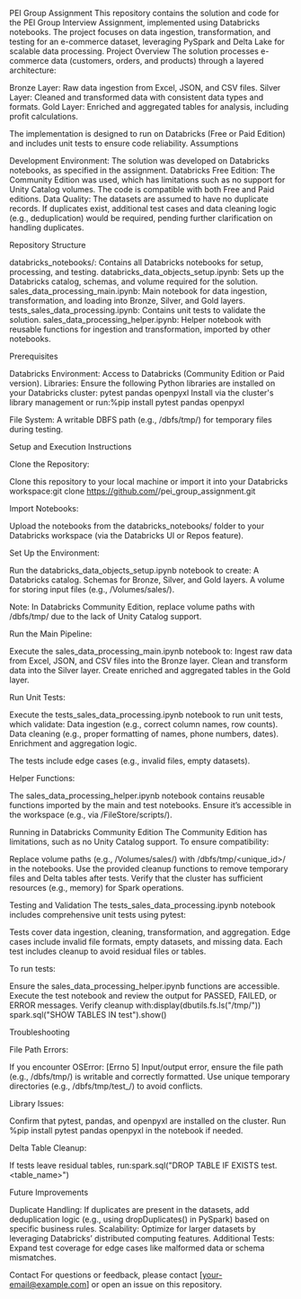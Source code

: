 PEI Group Assignment
This repository contains the solution and code for the PEI Group Interview Assignment, implemented using Databricks notebooks. The project focuses on data ingestion, transformation, and testing for an e-commerce dataset, leveraging PySpark and Delta Lake for scalable data processing.
Project Overview
The solution processes e-commerce data (customers, orders, and products) through a layered architecture:

Bronze Layer: Raw data ingestion from Excel, JSON, and CSV files.
Silver Layer: Cleaned and transformed data with consistent data types and formats.
Gold Layer: Enriched and aggregated tables for analysis, including profit calculations.

The implementation is designed to run on Databricks (Free or Paid Edition) and includes unit tests to ensure code reliability.
Assumptions

Development Environment: The solution was developed on Databricks notebooks, as specified in the assignment.
Databricks Free Edition: The Community Edition was used, which has limitations such as no support for Unity Catalog volumes. The code is compatible with both Free and Paid editions.
Data Quality: The datasets are assumed to have no duplicate records. If duplicates exist, additional test cases and data cleaning logic (e.g., deduplication) would be required, pending further clarification on handling duplicates.

Repository Structure

databricks_notebooks/: Contains all Databricks notebooks for setup, processing, and testing.
databricks_data_objects_setup.ipynb: Sets up the Databricks catalog, schemas, and volume required for the solution.
sales_data_processing_main.ipynb: Main notebook for data ingestion, transformation, and loading into Bronze, Silver, and Gold layers.
tests_sales_data_processing.ipynb: Contains unit tests to validate the solution.
sales_data_processing_helper.ipynb: Helper notebook with reusable functions for ingestion and transformation, imported by other notebooks.



Prerequisites

Databricks Environment: Access to Databricks (Community Edition or Paid version).
Libraries: Ensure the following Python libraries are installed on your Databricks cluster:
pytest
pandas
openpyxl
Install via the cluster's library management or run:%pip install pytest pandas openpyxl




File System: A writable DBFS path (e.g., /dbfs/tmp/) for temporary files during testing.

Setup and Execution Instructions

Clone the Repository:

Clone this repository to your local machine or import it into your Databricks workspace:git clone https://github.com/<your-username>/pei_group_assignment.git




Import Notebooks:

Upload the notebooks from the databricks_notebooks/ folder to your Databricks workspace (via the Databricks UI or Repos feature).


Set Up the Environment:

Run the databricks_data_objects_setup.ipynb notebook to create:
A Databricks catalog.
Schemas for Bronze, Silver, and Gold layers.
A volume for storing input files (e.g., /Volumes/sales/).


Note: In Databricks Community Edition, replace volume paths with /dbfs/tmp/ due to the lack of Unity Catalog support.


Run the Main Pipeline:

Execute the sales_data_processing_main.ipynb notebook to:
Ingest raw data from Excel, JSON, and CSV files into the Bronze layer.
Clean and transform data into the Silver layer.
Create enriched and aggregated tables in the Gold layer.




Run Unit Tests:

Execute the tests_sales_data_processing.ipynb notebook to run unit tests, which validate:
Data ingestion (e.g., correct column names, row counts).
Data cleaning (e.g., proper formatting of names, phone numbers, dates).
Enrichment and aggregation logic.


The tests include edge cases (e.g., invalid files, empty datasets).


Helper Functions:

The sales_data_processing_helper.ipynb notebook contains reusable functions imported by the main and test notebooks. Ensure it’s accessible in the workspace (e.g., via /FileStore/scripts/).



Running in Databricks Community Edition
The Community Edition has limitations, such as no Unity Catalog support. To ensure compatibility:

Replace volume paths (e.g., /Volumes/sales/) with /dbfs/tmp/<unique_id>/ in the notebooks.
Use the provided cleanup functions to remove temporary files and Delta tables after tests.
Verify that the cluster has sufficient resources (e.g., memory) for Spark operations.

Testing and Validation
The tests_sales_data_processing.ipynb notebook includes comprehensive unit tests using pytest:

Tests cover data ingestion, cleaning, transformation, and aggregation.
Edge cases include invalid file formats, empty datasets, and missing data.
Each test includes cleanup to avoid residual files or tables.

To run tests:

Ensure the sales_data_processing_helper.ipynb functions are accessible.
Execute the test notebook and review the output for PASSED, FAILED, or ERROR messages.
Verify cleanup with:display(dbutils.fs.ls("/tmp/"))
spark.sql("SHOW TABLES IN test").show()



Troubleshooting

File Path Errors:

If you encounter OSError: [Errno 5] Input/output error, ensure the file path (e.g., /dbfs/tmp/) is writable and correctly formatted.
Use unique temporary directories (e.g., /dbfs/tmp/test_<uuid>/) to avoid conflicts.


Library Issues:

Confirm that pytest, pandas, and openpyxl are installed on the cluster.
Run %pip install pytest pandas openpyxl in the notebook if needed.


Delta Table Cleanup:

If tests leave residual tables, run:spark.sql("DROP TABLE IF EXISTS test.<table_name>")





Future Improvements

Duplicate Handling: If duplicates are present in the datasets, add deduplication logic (e.g., using dropDuplicates() in PySpark) based on specific business rules.
Scalability: Optimize for larger datasets by leveraging Databricks’ distributed computing features.
Additional Tests: Expand test coverage for edge cases like malformed data or schema mismatches.

Contact
For questions or feedback, please contact [your-email@example.com] or open an issue on this repository.

